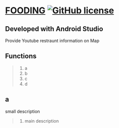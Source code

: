 [FOODING](https://) 
[![GitHub license](https://img.shields.io/badge/license-MIT-blue.svg)](https://github.com/facebook/react/blob/master/LICENSE) 
==============

Developed with Android Studio
--------------
Provide Youtube restraunt information on Map
 
## Functions
>1. a
>2. b
>3. c
>4. d

## a
small description
> 1. main description

